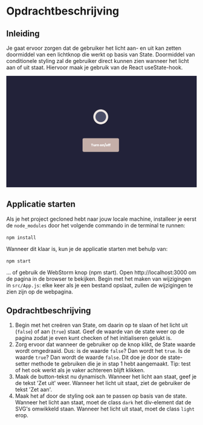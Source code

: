 # Opdrachtbeschrijving

## Inleiding

Je gaat ervoor zorgen dat de gebruiker het licht aan- en uit kan zetten doormiddel van een lichtknop die werkt op basis van State. Doormiddel van conditionele styling zal de gebruiker direct kunnen zien wanneer het licht aan of uit staat. Hiervoor maak je gebruik van de React useState-hook.

![screenshot](src/assets/screenshot.png)

## Applicatie starten

Als je het project gecloned hebt naar jouw locale machine, installeer je eerst de `node_modules` door het volgende
commando in de terminal te runnen:

`npm install`

Wanneer dit klaar is, kun je de applicatie starten met behulp van:

`npm start`

... of gebruik de WebStorm knop (npm start). Open http://localhost:3000 om de pagina in de browser te bekijken. Begin met
het maken van wijzigingen in `src/App.js`: elke keer als je een bestand opslaat, zullen de wijzigingen te zien zijn op
de webpagina.

## Opdrachtbeschrijving

1. Begin met het creëren van State, om daarin op te slaan of het licht uit (`false`) of aan (`true`) staat. Geef de waarde van de state weer op de pagina zodat je even kunt checken of het initialiseren gelukt is.
2. Zorg ervoor dat wanneer de gebruiker op de knop klikt, de State waarde wordt omgedraaid. Dus: is de waarde `false`? Dan wordt het `true`. Is de waarde `true`? Dan wordt de waarde `false`. Dit doe je door de state-setter methode te gebruiken die je in stap 1 hebt aangemaakt. Tip: test of het ook werkt als je vaker achtereen blijft klikken.
3. Maak de button-tekst nu dynamisch. Wanneer het licht aan staat, geef je de tekst 'Zet uit' weer. Wanneer het licht uit staat, ziet de gebruiker de tekst 'Zet aan'.
4. Maak het af door de styling ook aan te passen op basis van de state. Wanneer het licht aan staat, moet de class `dark` het div-element dat de SVG's omwikkeld staan. Wanneer het licht uit staat, moet de class `light` erop. 